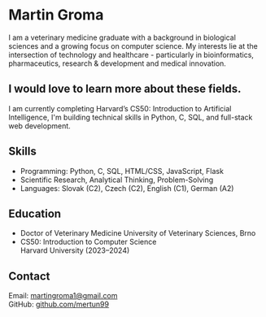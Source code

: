 # Martin Groma

I am a veterinary medicine graduate with a background in biological sciences and a growing focus on computer science. My interests lie at the intersection of technology and healthcare - particularly in bioinformatics, pharmaceutics, research & development and medical innovation.

## I would love to learn more about these fields.

I am currently completing Harvard’s CS50: Introduction to Artificial Intelligence, I'm building technical skills in Python, C, SQL, and full-stack web development.

## Skills

- Programming: Python, C, SQL, HTML/CSS, JavaScript, Flask  
- Scientific Research, Analytical Thinking, Problem-Solving  
- Languages: Slovak (C2), Czech (C2), English (C1), German (A2)

## Education

- Doctor of Veterinary Medicine 
  University of Veterinary Sciences, Brno  
- CS50: Introduction to Computer Science  
  Harvard University (2023–2024)

## Contact

Email: martingroma1@gmail.com  
GitHub: [github.com/mertun99](https://github.com/mertun99)
